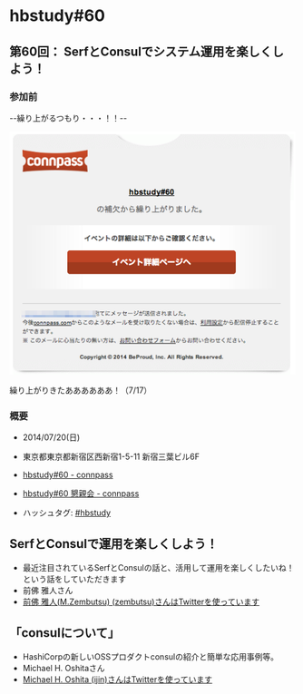 hbstudy#60
============

第60回： SerfとConsulでシステム運用を楽しくしよう！
---------------------------------------------------

### 参加前

--繰り上がるつもり・・・！！--

![補欠から繰り上がりました。](kuriagari.png)

繰り上がりきたああああああ！（7/17）

### 概要

- 2014/07/20(日)
- 東京都東京都新宿区西新宿1-5-11 新宿三葉ビル6F

- [hbstudy#60 - connpass](http://connpass.com/event/7322/)
- [hbstudy#60 懇親会 - connpass](http://connpass.com/event/7323/)
- ハッシュタグ: [#hbstudy](https://twitter.com/search?q=%23hbstudy&src=typd)

SerfとConsulで運用を楽しくしよう！
----------------------------------

- 最近注目されているSerfとConsulの話と、活用して運用を楽しくしたいね！という話をしていただきます
- 前佛 雅人さん
- [前佛 雅人(M.Zembutsu) (zembutsu)さんはTwitterを使っています](https://twitter.com/zembutsu)

「consulについて」
-------------------

- HashiCorpの新しいOSSプロダクトconsulの紹介と簡単な応用事例等。
- Michael H. Oshitaさん
- [Michael H. Oshita (ijin)さんはTwitterを使っています](https://twitter.com/ijin)
